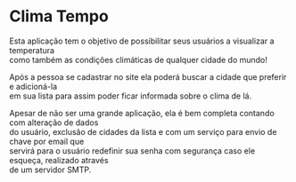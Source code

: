 # Clima Tempo

Esta aplicação tem o objetivo de possibilitar seus usuários a visualizar a temperatura  
como também as condições climáticas de qualquer cidade do mundo!

Após a pessoa se cadastrar no site ela poderá buscar a cidade que preferir e adicioná-la  
em sua lista para assim poder ficar informada sobre o clima de lá.

Apesar de não ser uma grande aplicação, ela é bem completa contando com alteração de dados  
do usuário, exclusão de cidades da lista e com um serviço para envio de chave por email que  
servirá para o usuário redefinir sua senha com segurança caso ele esqueça, realizado através  
de um servidor SMTP.
